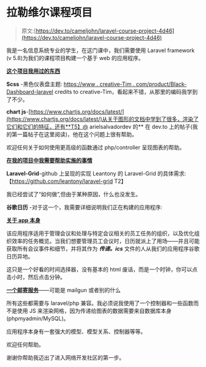 # 拉勒维尔课程项目

> 原文:[https://dev.to/cameljohn/laravel-course-project-4d46](https://dev.to/cameljohn/laravel-course-project-4d46)

我是一名信息系统专业的学生，在这门课中，我们需要使用 Laravel framework (v 5.8)为我们的课程项目构建一个基于 web 的应用程序。

<u>**这个项目我用过的东西**</u>

**Scss** -黑色仪表盘主题:
[https://www . creative-Tim . com/product/Black-Dashboard-laravel](https://www.creative-tim.com/product/black-dashboard-laravel)
credits to creative-Tim，看起来不错，从那里的编码我学到了不少。

**chart js**-[https://www.chartjs.org/docs/latest/](https://www.chartjs.org/docs/latest/)从关于图形的文档中学到了很多，渲染了它们和它们的特征，还有**T5】@ arielsalvadordev 的** 在 dev.to 上的帖子(我的第一篇帖子在这里阅读)，他在这个问题上很有帮助。

欢迎任何关于如何使用更高级的函数通过 php/controller 呈现图表的帮助。

<u>**在我的项目中我需要帮助实施的事情**</u>

**Laravel-Grid**-github 上呈现的实现 Leantony 的 Laravel-Grid 的具体需求:【https://github.com/leantony/laravel-grid T2】

我已经尝试了“如何做”,但由于某种原因，什么也没发生。

**谷歌日历** -对于这一个，我需要详细说明我们正在构建的应用程序:

**<u>关于 app 本身</u>**

该应用程序适用于管理会议和处理与特定会议相关的员工任务的组织，以及优化组织效率的任务概览。当我们想要管理员工会议时，日历就派上了用场——并且可能获取所有会议事件和细节，并将其作为 ***传递。ics*** 文件的人从我们的应用程序谷歌日历异地。

这只是一个好看的时间选择器，没有基本的 html 废话，而是一个时钟，你可以点击小时，然后点击分钟。

**<u>一个邮寄服务</u>**——可能是 mailgun 或者别的什么

所有这些都需要与 laravel/php 兼容。我必须说我使用了一个控制器和一些函数而不是使用 JS 来渲染网格，因为传递给图表的数据需要来自数据库本身(phpmyadmin/MySQL)。

应用程序本身有一套强大的模型、模型关系、控制器等等。

欢迎任何帮助。

谢谢你帮助我迈出了进入网络开发社区的第一步。